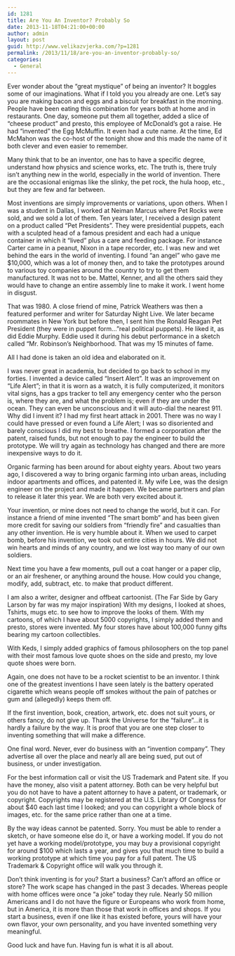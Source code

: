 ```yaml
---
id: 1281
title: Are You An Inventor? Probably So
date: 2013-11-18T04:21:00+00:00
author: admin
layout: post
guid: http://www.velikazvjerka.com/?p=1281
permalink: /2013/11/18/are-you-an-inventor-probably-so/
categories:
  - General
---
```

Ever wonder about the &#8220;great mystique&#8221; of being an inventor? It boggles some of our imaginations. What if I told you you already are one. Let&#8217;s say you are making bacon and eggs and a biscuit for breakfast in the morning. People have been eating this combination for years both at home and in restaurants. One day, someone put them all together, added a slice of &#8220;cheese product&#8221; and presto, this employee of McDonald&#8217;s got a raise. He had &#8220;invented&#8221; the Egg McMuffin. It even had a cute name. At the time, Ed McMahon was the co-host of the tonight show and this made the name of it both clever and even easier to remember.

Many think that to be an inventor, one has to have a specific degree, understand how physics and science works, etc. The truth is, there truly isn&#8217;t anything new in the world, especially in the world of invention. There are the occasional enigmas like the slinky, the pet rock, the hula hoop, etc., but they are few and far between.

Most inventions are simply improvements or variations, upon others. When I was a student in Dallas, I worked at Neiman Marcus where Pet Rocks were sold, and we sold a lot of them. Ten years later, I received a design patent on a product called &#8220;Pet Presidents&#8221;. They were presidential puppets, each with a sculpted head of a famous president and each had a unique container in which it &#8220;lived&#8221; plus a care and feeding package. For instance Carter came in a peanut, Nixon in a tape recorder, etc. I was new and wet behind the ears in the world of inventing. I found &#8220;an angel&#8221; who gave me $10,000, which was a lot of money then, and to take the prototypes around to various toy companies around the country to try to get them manufactured. It was not to be. Mattel, Kenner, and all the others said they would have to change an entire assembly line to make it work. I went home in disgust.

That was 1980. A close friend of mine, Patrick Weathers was then a featured performer and writer for Saturday Night Live. We later became roommates in New York but before then, I sent him the Ronald Reagan Pet President (they were in puppet form&#8230;&#8221;real political puppets). He liked it, as did Eddie Murphy. Eddie used it during his debut performance in a sketch called &#8220;Mr. Robinson&#8217;s Neighborhood. That was my 15 minutes of fame.

All I had done is taken an old idea and elaborated on it.

I was never great in academia, but decided to go back to school in my forties. I invented a device called &#8220;Insert Alert&#8221;. It was an improvement on &#8220;Life Alert&#8221;; in that it is worn as a watch, it is fully computerized, it monitors vital signs, has a gps tracker to tell any emergency center who the person is, where they are, and what the problem is; even if they are under the ocean. They can even be unconscious and it will auto-dial the nearest 911. Why did I invent it? I had my first heart attack in 2001. There was no way I could have pressed or even found a Life Alert; I was so disoriented and barely conscious I did my best to breathe. I formed a corporation after the patent, raised funds, but not enough to pay the engineer to build the prototype. We will try again as technology has changed and there are more inexpensive ways to do it.

Organic farming has been around for about eighty years. About two years ago, I discovered a way to bring organic farming into urban areas, including indoor apartments and offices, and patented it. My wife Lee, was the design engineer on the project and made it happen. We became partners and plan to release it later this year. We are both very excited about it.

Your invention, or mine does not need to change the world, but it can. For instance a friend of mine invented &#8220;The smart bomb&#8221; and has been given more credit for saving our soldiers from &#8220;friendly fire&#8221; and casualties than any other invention. He is very humble about it. When we used to carpet bomb, before his invention, we took out entire cities in hours. We did not win hearts and minds of any country, and we lost way too many of our own soldiers.
  
Next time you have a few moments, pull out a coat hanger or a paper clip, or an air freshener, or anything around the house. How could you change, modify, add, subtract, etc. to make that product different.

I am also a writer, designer and offbeat cartoonist. (The Far Side by Gary Larson by far was my major inspiration) With my designs, I looked at shoes, Tshirts, mugs etc. to see how to improve the looks of them. With my cartoons, of which I have about 5000 copyrights, I simply added them and presto, stores were invented. My four stores have about 100,000 funny gifts bearing my cartoon collectibles.

With Keds, I simply added graphics of famous philosophers on the top panel with their most famous love quote shoes on the side and presto, my love quote shoes were born.

Again, one does not have to be a rocket scientist to be an inventor. I think one of the greatest inventions I have seen lately is the battery operated cigarette which weans people off smokes without the pain of patches or gum and (allegedly) keeps them off.

If the first invention, book, creation, artwork, etc. does not suit yours, or others fancy, do not give up. Thank the Universe for the &#8220;failure&#8221;&#8230;it is hardly a failure by the way. It is proof that you are one step closer to inventing something that will make a difference.

One final word. Never, ever do business with an &#8220;invention company&#8221;. They advertise all over the place and nearly all are being sued, put out of business, or under investigation.

For the best information call or visit the US Trademark and Patent site. If you have the money, also visit a patent attorney. Both can be very helpful but you do not have to have a patent attorney to have a patent, or trademark, or copyright. Copyrights may be registered at the U.S. Library Of Congress for about $40 each last time I looked; and you can copyright a whole block of images, etc. for the same price rather than one at a time.

By the way ideas cannot be patented. Sorry. You must be able to render a sketch, or have someone else do it, or have a working model. If you do not yet have a working model/prototype, you may buy a provisional copyright for around $100 which lasts a year, and gives you that much time to build a working prototype at which time you pay for a full patent. The US Trademark & Copyright office will walk you through it.

Don&#8217;t think inventing is for you? Start a business? Can&#8217;t afford an office or store? The work scape has changed in the past 3 decades. Whereas people with home offices were once &#8220;a joke&#8221; today they rule. Nearly 50 million Americans and I do not have the figure or Europeans who work from home, but in America, it is more than those that work in offices and shops. If you start a business, even if one like it has existed before, yours will have your own flavor, your own personality, and you have invented something very meaningful.
  
Good luck and have fun. Having fun is what it is all about.